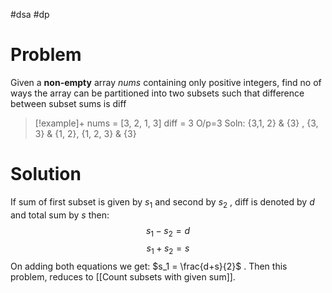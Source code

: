 #dsa #dp 
# Problem
Given a **non-empty** array $nums$ containing only positive integers, find no of ways the array can be partitioned into two subsets such that difference between subset sums is $\text{diff}$
>[!example]+
>nums = [3, 2, 1, 3]
>diff = 3
>O/p=3
>Soln: {3,1, 2} & {3} , {3, 3} & {1, 2}, {1, 2, 3} & {3}
# Solution
If sum of first subset is given by $s_1$ and second by $s_2$ , diff is denoted by $d$ and total sum by $s$ then: $$s_1 - s_2 = d$$ $$s_1 + s_2 = s$$ 
On adding both equations we get: $s_1 = \frac{d+s}{2}$ .
Then this problem, reduces to [[Count subsets with given sum]].